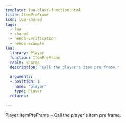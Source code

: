 ```yaml
---
template: lua-class-function.html
title: ItemPreFrame
icon: lua-shared
tags:
  - lua
  - shared
  - needs-verification
  - needs-example
lua:
  library: Player
  function: ItemPreFrame
  realm: shared
  description: "Call the player's item pre frame."
  
  arguments:
  - position: 1
    name: "player"
    type: Player
  returns:
    
---
```


<div class="lua__search__keywords">
Player:ItemPreFrame &#x2013; Call the player's item pre frame.
</div>

